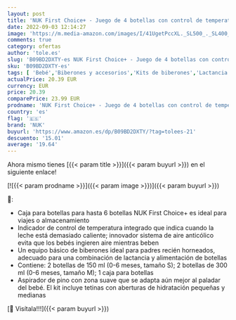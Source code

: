 ```yaml
---
layout: post
title: 'NUK First Choice+ - Juego de 4 botellas con control de temperatura  2 x 150 ml y 2 x 300 ml   incluye caja para botellas  0-6 meses  anticólicos  sin BPA  color azul y blanco'
date: 2022-09-03 12:14:27
image: 'https://m.media-amazon.com/images/I/41UgetPccXL._SL500_._SL400_.jpg'
comments: true
category: ofertas
author: 'tole.es'
slug: 'B09BD2DXTY-es NUK First Choice+ - Juego de 4 botellas con control de...'
sku: 'B09BD2DXTY-es'
tags: [ 'Bebé','Biberones y accesorios','Kits de biberones','Lactancia y alimentación','nuk','🇪🇸', ]
actualPrice: 20.39 EUR
currency: EUR
price: 20.39
comparePrice: 23.99 EUR
prodname: 'NUK First Choice+ - Juego de 4 botellas con control de temperatura  2 x 150 ml y 2 x 300 ml   incluye caja para botellas  0-6 meses  anticólicos  sin BPA  color azul y blanco'
country: 'es'
flag: '🇪🇸'
brand: 'NUK'
buyurl: 'https://www.amazon.es/dp/B09BD2DXTY/?tag=tolees-21'
descuento: '15.01'
average: '19.64'
---
```


Ahora mismo tienes [{{< param title >}}]({{< param buyurl >}}) en el siguiente enlace!

[![{{< param prodname >}}]({{< param image >}})]({{< param buyurl >}})

🔎:

- Caja para botellas para hasta 6 botellas NUK First Choice+ es ideal para viajes o almacenamiento
- Indicador de control de temperatura integrado que indica cuando la leche está demasiado caliente; innovador sistema de aire anticólico evita que los bebés ingieren aire mientras beben
- Un equipo básico de biberones ideal para padres recién horneados, adecuado para una combinación de lactancia y alimentación de botellas
- Contiene: 2 botellas de 150 ml (0-6 meses, tamaño S); 2 botellas de 300 ml (0-6 meses, tamaño M); 1 caja para botellas
- Aspirador de pino con zona suave que se adapta aún mejor al paladar del bebé. El kit incluye tetinas con aberturas de hidratación pequeñas y medianas

[🛒 Visítala!!!]({{< param buyurl >}})
